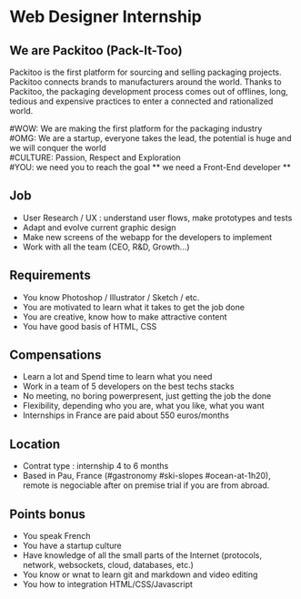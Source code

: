 # Web Designer Internship

## We are Packitoo (Pack-It-Too)

Packitoo is the first platform for sourcing and selling packaging projects.
Packitoo connects brands to manufacturers around the world. Thanks to Packitoo, the packaging development process comes out of offlines, long, tedious and expensive practices to enter a connected and rationalized world.

#WOW: We are making the first platform for the packaging industry <br/>
#OMG: We are a startup, everyone takes the lead, the potential is huge and we will conquer the world <br/>
#CULTURE: Passion, Respect and Exploration <br/>
#YOU: we need you to reach the goal ** we need a Front-End developer ** <br/>

## Job

* User Research / UX : understand user flows, make prototypes and tests
* Adapt and evolve current graphic design
* Make new screens of the webapp for the developers to implement
* Work with all the team (CEO, R&D, Growth...)

## Requirements

* You know Photoshop / Illustrator / Sketch / etc.
* You are motivated to learn what it takes to get the job done
* You are creative, know how to make attractive content
* You have good basis of HTML, CSS

## Compensations

* Learn a lot and Spend time to learn what you need
* Work in a team of 5 developers on the best techs stacks
* No meeting, no boring powerpresent, just getting the job the done
* Flexibility, depending who you are, what you like, what you want
* Internships in France are paid about 550 euros/months

## Location

* Contrat type : internship 4 to 6 months
* Based in Pau, France (#gastronomy #ski-slopes #ocean-at-1h20), remote is negociable after on premise trial if you are from abroad.

## Points bonus

* You speak French
* You have a startup culture
* Have knowledge of all the small parts of the Internet (protocols, network, websockets, cloud, databases, etc.)
* You know or wnat to learn git and markdown and video editing
* You how to integration HTML/CSS/Javascript
